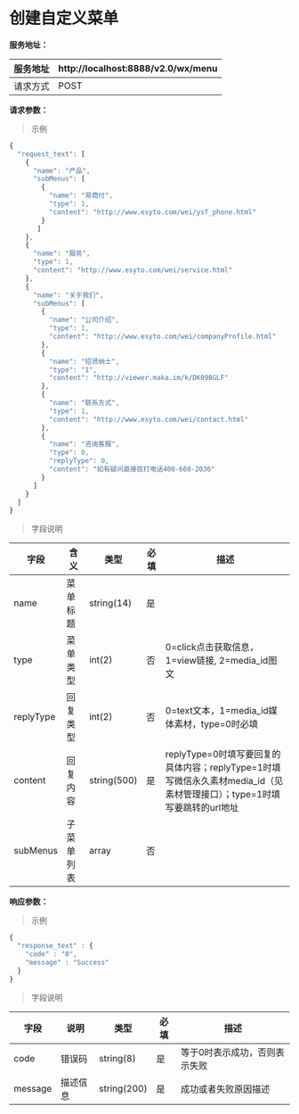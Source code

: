 # 创建自定义菜单

**服务地址：**

| 服务地址 | http:\/\/localhost:8888\/v2.0\/wx\/menu |
| --- | --- |
| 请求方式 | POST |

**请求参数：**

> 示例

```js
{
  "request_text": [
    {
      "name": "产品",
      "subMenus": [
        {
          "name": "易商付",
          "type": 1,
          "content": "http://www.esyto.com/wei/ysf_phone.html"
        }
       ]
    },
    {
      "name": "服务",
      "type": 1,
      "content": "http://www.esyto.com/wei/service.html"
    },
    {
      "name": "关于我们",
      "subMenus": [
        {
          "name": "公司介绍",
          "type": 1,
          "content": "http://www.esyto.com/wei/companyProfile.html"
        },
        {
          "name": "招贤纳士",
          "type": "1",
          "content": "http://viewer.maka.im/k/DK09BGLF"
        },
        {
          "name": "联系方式",
          "type": 1,
          "content": "http://www.esyto.com/wei/contact.html"
        },
        {
          "name": "咨询客服",
          "type": 0,
          "replyType": 0,
          "content": "如有疑问直接拔打电话400-660-2036"
        }
      ]
    }
  ]
}
```

> 字段说明

| **字段** | **含义** | **类型** | **必填** | **描述** |
| --- | --- | --- | --- | --- |
| name | 菜单标题 | string\(14\) | 是 |  |
| type | 菜单类型 | int\(2\) | 否 | 0=click点击获取信息，1=view链接, 2=media_id图文|
| replyType | 回复类型 | int\(2\) | 否 | 0=text文本，1=media\_id媒体素材，type=0时必填 |
| content | 回复内容 | string\(500\) | 是 | replyType=0时填写要回复的具体内容；replyType=1时填写微信永久素材media\_id（见素材管理接口）；type=1时填写要跳转的url地址 |
| subMenus | 子菜单列表 | array | 否 |  |

**响应参数：**

> 示例

```js
{
  "response_text" : {
    "code" : "0",
    "message" : "Success"
  }
}
```

> 字段说明

| **字段** | **说明** | **类型** | **必填** | **描述** |
| --- | --- | --- | --- | --- |
| code | 错误码 | string\(8\) | 是 | 等于0时表示成功，否则表示失败 |
| message | 描述信息 | string\(200\) | 是 | 成功或者失败原因描述 |

